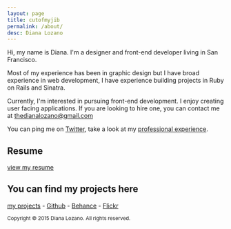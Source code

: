 ```yaml
---
layout: page
title: cutofmyjib
permalink: /about/
desc: Diana Lozano
---
```

Hi, my name is Diana. I'm a designer and front-end developer living in San Francisco.

Most of my experience has been in graphic design but I have broad experience in web development, I have experience building projects in Ruby on Rails and Sinatra.

Currently, I'm interested in pursuing front-end development. I enjoy creating user facing applications. If you are looking to hire one, you can contact me at [thedianalozano@gmail.com](mailto:thedianalozano@gmail.com)

You can ping me on [Twitter](http://twitter.com/bossigner), take a look at my [professional experience](http://www.linkedin.com/in/dianalozano).

## Resume
[view my resume](http://cutofmyjib.github.io/DianaLozano-SoftwareDeveloper.pdf)

## You can find my projects here

[<abbr title="cutofmyjib projects">my projects</abbr>](http://cutofmyjib.github.io/) -
[Github](http://www.github.com/cutofmyjib) -
[Behance](http://www.behance.net/dianalozano) -
[Flickr](https://www.flickr.com/photos/alltomorrowsconcerts/sets)


<small>Copyright &copy; 2015 Diana Lozano. All rights reserved.</small>
